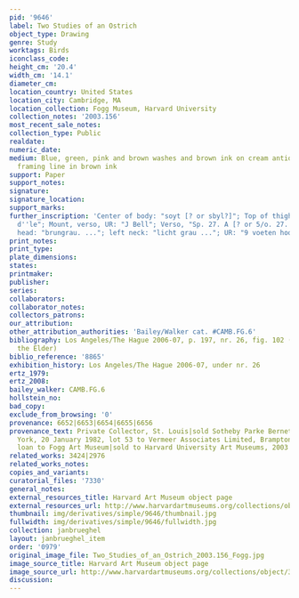 ```yaml
---
pid: '9646'
label: Two Studies of an Ostrich
object_type: Drawing
genre: Study
worktags: Birds
iconclass_code:
height_cm: '20.4'
width_cm: '14.1'
diameter_cm:
location_country: United States
location_city: Cambridge, MA
location_collection: Fogg Museum, Harvard University
collection_notes: '2003.156'
most_recent_sale_notes:
collection_type: Public
realdate:
numeric_date:
medium: Blue, green, pink and brown washes and brown ink on cream antique laid paper,
  framing line in brown ink
support: Paper
support_notes:
signature:
signature_location:
support_marks:
further_inscription: 'Center of body: "soyt [? or sbyl?]"; Top of thigh: "d''be[en?]
  d''le"; Mount, verso, UR: "J Bell"; Verso, "Sp. 27. A [? or 5/o. 27. A]"; left-hand
  head: "brungrau. ..."; left neck: "licht grau ..."; UR: "9 voeten hooghe"'
print_notes:
print_type:
plate_dimensions:
states:
printmaker:
publisher:
series:
collaborators:
collaborator_notes:
collectors_patrons:
our_attribution:
other_attribution_authorities: 'Bailey/Walker cat. #CAMB.FG.6'
bibliography: Los Angeles/The Hague 2006-07, p. 197, nr. 26, fig. 102 (as Jan Brueghel
  the Elder)
biblio_reference: '8865'
exhibition_history: Los Angeles/The Hague 2006-07, under nr. 26
ertz_1979:
ertz_2008:
bailey_walker: CAMB.FG.6
hollstein_no:
bad_copy:
exclude_from_browsing: '0'
provenance: 6652|6653|6654|6655|6656
provenance_text: Private Collector, St. Louis|sold Sotheby Parke Bernet Inc., New
  York, 20 January 1982, lot 53 to Vermeer Associates Limited, Brampton, Ontario|long-term
  loan to Fogg Art Museum|sold to Harvard University Art Museums, 2003
related_works: 3424|2976
related_works_notes:
copies_and_variants:
curatorial_files: '7330'
general_notes:
external_resources_title: Harvard Art Museum object page
external_resources_url: http://www.harvardartmuseums.org/collections/object/312359
thumbnail: img/derivatives/simple/9646/thumbnail.jpg
fullwidth: img/derivatives/simple/9646/fullwidth.jpg
collection: janbrueghel
layout: janbrueghel_item
order: '0979'
original_image_file: Two_Studies_of_an_Ostrich_2003.156_Fogg.jpg
image_source_title: Harvard Art Museum object page
image_source_url: http://www.harvardartmuseums.org/collections/object/312359
discussion:
---
```


